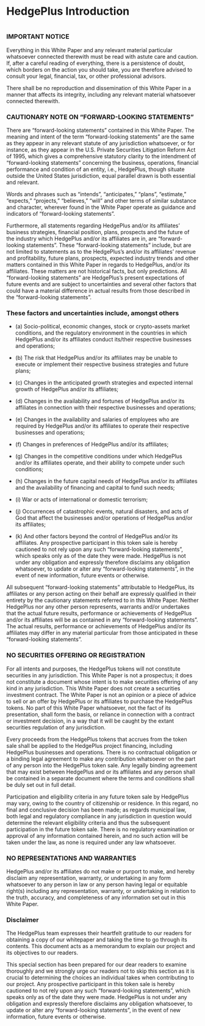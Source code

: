 <!-- markdownlint-disable MD041 -->
<!-- markdownlint-disable MD033 -->

# HedgePlus Introduction
#   

### IMPORTANT NOTICE

Everything in this White Paper and any relevant material particular
whatsoever connected therewith must be read with astute care and caution.
If, after a careful reading of everything, there is a persistence of doubt, which borders on the action you should take, you are therefore advised to consult your legal, financial, tax, or other professional advisors. 

There shall be no reproduction and dissemination of this White Paper in a manner that affects its integrity, including any relevant material whatsoever connected therewith. 

### CAUTIONARY NOTE ON “FORWARD-LOOKING STATEMENTS” 

There are “forward-looking statements” contained in this White Paper. The meaning and intent of the term “forward-looking statements” are the same as they appear in any relevant statute of any jurisdiction whatsoever, or for instance, as they appear in the U.S. Private Securities Litigation Reform Act of 1995, which gives a comprehensive statutory clarity to the intendment of “forward-looking statements” concerning the business, operations, financial performance and condition of an entity, i.e., HedgePlus, though situate outside the United States jurisdiction, equal parallel drawn is both essential and
relevant. 

Words and phrases such as “intends”, “anticipates,” “plans”, “estimate,”
“expects,” “projects,” “believes,” “will” and other terms of similar substance and character, wherever found in the White Paper operate as guidance and indicators of “forward-looking statements”. 

Furthermore, all statements regarding HedgePlus and/or its affiliates’ business strategies, financial position, plans, prospects and the future of the industry which HedgePlus and/or its affiliates are in, are “forward-looking statements”. These “forward-looking statements” include, but are not limited to statements as to the HedgePlus’s and/or its affiliates’ revenue and profitability, future plans, prospects, expected industry trends and other matters contained in this White Paper in regards to HedgePlus, and/or its affiliates. These matters are not
historical facts, but only predictions. All “forward-looking statements” are HedgePlus’s present expectations of future events and are subject to uncertainties and several other factors that could have a material difference in actual results from those described in the “forward-looking statements”. 

### These factors and uncertainties include, amongst others

* (a) Socio-political, economic changes, stock or crypto-assets market conditions, and the regulatory environment in the countries in which HedgePlus and/or its affiliates conduct its/their respective
businesses and operations; 

* (b) The risk that HedgePlus and/or its affiliates may be unable to execute or implement their respective business strategies and future plans; 

* (c) Changes in the anticipated growth strategies and expected internal
growth of HedgePlus and/or its affiliates; 

* (d) Changes in the availability and fortunes of HedgePlus and/or its affiliates in connection with their respective businesses and operations; 

* (e) Changes in the availability and salaries of employees who are required by HedgePlus and/or its affiliates to operate their respective businesses and operations; 

* (f) Changes in preferences of HedgePlus and/or its affiliates; 

* (g) Changes in the competitive conditions under which HedgePlus and/or its affiliates operate, and their ability to compete under such conditions; 

* (h) Changes in the future capital needs of HedgePlus and/or its affiliates and the availability of financing and capital to fund such needs; 

* (i) War or acts of international or domestic terrorism;

* (j) Occurrences of catastrophic events, natural disasters, and acts of God that affect the businesses and/or operations of HedgePlus and/or its affiliates; 

* (k) And other factors beyond the control of HedgePlus and/or its affiliates.
Any prospective participant in this token sale is hereby cautioned to not rely upon any such “forward-looking statements”, which speaks only as of the date they were made. HedgePlus is not under any obligation and expressly therefore disclaims any obligation whatsoever, to update or alter any “forward-looking statements”, in the event of new information, future events or otherwise. 

All subsequent “forward-looking statements” attributable to HedgePlus, its affiliates or any person acting on their behalf are expressly qualified in their entirety by the cautionary statements referred to in this White Paper. Neither HedgePlus nor any other person represents, warrants and/or undertakes that the actual future results, performance or achievements of HedgePlus and/or its
affiliates will be as contained in any “forward-looking statements”. The actual results, performance or achievements of HedgePlus and/or its affiliates may differ in any material particular from those anticipated in these “forward-looking statements”. 


### NO SECURITIES OFFERING OR REGISTRATION

For all intents and purposes, the HedgePlus tokens will not constitute securities in any jurisdiction. This White Paper is not a prospectus; it does not constitute a document whose intent is to make securities offering of any kind in any jurisdiction. This White Paper does not create a securities investment contract. The White Paper is not an opinion or a piece of advice to sell or an offer by HedgePlus or its affiliates to purchase the HedgePlus tokens. No part of this White Paper whatsoever, not the fact of its presentation, shall form the basis,
or reliance in connection with a contract or investment decision, in a way
that it will be caught by the extant securities regulation of any jurisdiction. 

Every proceeds from the HedgePlus tokens that accrues from the token sale shall be applied to the HedgePlus project financing, including HedgePlus businesses and operations. There is no contractual obligation or a binding legal agreement to make any contribution whatsoever on the part of any person into the HedgePlus token sale. 
Any legally binding agreement that may exist between HedgePlus and or its affiliates and any person shall be contained in a separate document where the terms and conditions shall be duly set out in full detail. 

Participation and eligibility criteria in any future token sale by HedgePlus may vary, owing to the country of citizenship or residence. In this regard, no final and conclusive decision has been made; as regards municipal law, both legal and regulatory compliance in any jurisdiction in question would determine the relevant eligibility criteria and thus the subsequent participation in the future token sale. There is no regulatory examination or approval of any information contained herein, and no such action will be taken under the law, as none is required under any law whatsoever.

### NO REPRESENTATIONS AND WARRANTIES 

HedgePlus and/or its affiliates do not make or purport to make, and hereby disclaim any representation, warranty, or undertaking in any form whatsoever to any person in law or any person having legal or equitable right(s) including any representation, warranty, or undertaking in relation to the truth, accuracy, and completeness of any information set out in this White Paper. 

### Disclaimer

The HedgePlus team expresses their heartfelt gratitude to our readers for obtaining a copy of our whitepaper and taking the time to go through its contents. This document acts as a memorandum to explain our project and its objectives to our readers. 

This special section has been prepared for our dear readers to examine
thoroughly and we strongly urge our readers not to skip this section as it is crucial to determining the choices an individual takes when contributing to our project.
Any prospective participant in this token sale is hereby cautioned to not rely upon any such “forward-looking statements”, which speaks only as of the date they were made. HedgePlus is not under any obligation and expressly therefore disclaims any obligation whatsoever, to update or alter any “forward-looking statements”, in the event of new information, future events or otherwise. 
